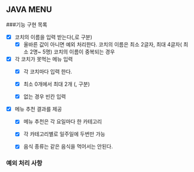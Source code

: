 ## JAVA MENU

###기능 구현 목록
-[X] 코치의 이름을 입력 받는다(,로 구분)
    -[X] 올바른 값이 아니면 예외 처리한다.
    코치의 이름은 최소 2글자, 최대 4글자( 최소 2명~ 5명)
     코치의 이름이 중복되는 경우
-[X] 각 코치가 못먹는 메뉴 입력 
    -[X] 각 코치마다 입력 한다.
    -[X] 최소 0개에서 최대 2개 (, 구분)
    -[X] 없는 경우 빈칸 입력
    
    
-[X] 메뉴 추천 결과를 제공
    -[X] 메뉴 추천은 각 요일마다 한 카테고리 
    -[X] 각 카테고리별로 일주일에 두번만 가능
    -[X] 음식 종류는 같은 음식을 먹어서는 안된다.
  

### 예외 처리 사항
